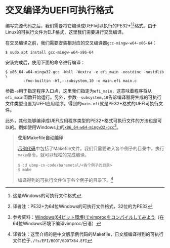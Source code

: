 # 交叉编译为UEFI可执行格式

编写完源代码之后，我们需要将它编译成UEFI可以执行的PE32+[^1][^2]格式。由于Linux的可执行文件为ELF格式，这里我们需要进行交叉编译。

在交叉编译之前，我们需要安装相对应的交叉编译器`gcc-mingw-w64-x86-64`：

```shell
$ sudo apt install gcc-mingw-w64-x86-64
```

安装完成后，使用下面的命令进行编译：

```shell
$ x86_64-w64-mingw32-gcc -Wall -Wextra -e efi_main -nostdinc -nostdlib \
        -fno-builtin -Wl,--subsystem,10 -o main.efi main.c
```

参数`-e`用于指定程序入口点，这里我们指定为`efi_main`，这意味着程序将从`efi_main`函数开始运行。另外，参数`--subsystem,10`告诉编译器将生成的可执行文件类型设置为UEFI应用程序。得到的`main.efi`就是PE32+格式的UEFI可执行文件。

此外，其他能够编译成UEFI应用程序类型的PE32+格式可执行文件的方法也是可以的。例如使用Windows上的[`x86_64-w64-mingw32-gcc`](https://sourceforge.net/projects/mingw-w64/)[^3]。


> **使用Makefile自动编译**
> 
> [示例代码](https://github.com/kagurazakakotori/ubmp-cn-code)中包括了Makefile文件。我们只需要进入各个例子的目录中，执行`make`命令，就可以轻松的完成编译。
> 
> ```shell
> $ cd ubmp-cn-code/baremetal/<各个例子的目录>
> $ make
> ```
> 
> 编译得到的可执行文件位于各个例子的目录下。[^4]


[^1]: 这是Windows的可执行文件格式

[^2]: 译者注：PE32+为64位Windows的可执行文件格式，32位的为PE32

[^3]: 参考资料：[Windows(64ビット環境)でvimprocをコンパイルしてみよう](http://qiita.com/akase244/items/ce5e2e18ad5883e98a77)（在64位Windows环境下编译vimproc/日语）

[^4]: 译者注：这里介绍的是中文版示例代码的Makefile，日文版编译得到的可执行文件位于`./fs/EFI/BOOT/BOOTX64.EFI`
